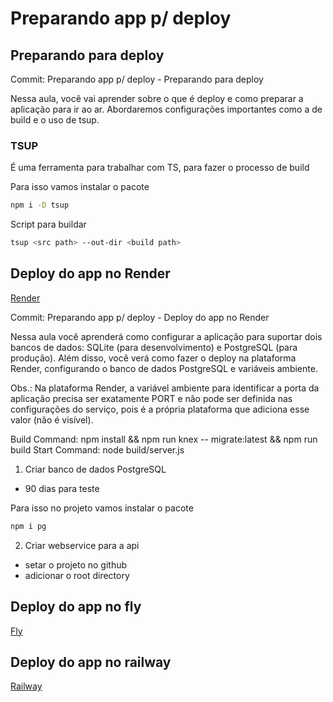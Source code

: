 # Preparando app p/ deploy

## Preparando para deploy

Commit: Preparando app p/ deploy - Preparando para deploy

Nessa aula, você vai aprender sobre o que é deploy e como preparar a aplicação para ir ao ar. Abordaremos configurações importantes como a de build e o uso de tsup.

### TSUP

É uma ferramenta para trabalhar com TS, para fazer o processo de build

Para isso vamos instalar o pacote

```bash
npm i -D tsup
```

Script para buildar

```bash
tsup <src path> --out-dir <build path>
```

## Deploy do app no Render

[Render](https://render.com/)

Commit: Preparando app p/ deploy - Deploy do app no Render

Nessa aula você aprenderá como configurar a aplicação para suportar dois bancos de dados: SQLite (para desenvolvimento) e PostgreSQL (para produção). Além disso, você verá como fazer o deploy na plataforma Render, configurando o banco de dados PostgreSQL e variáveis ambiente.

Obs.: Na plataforma Render, a variável ambiente para identificar a porta da aplicação precisa ser exatamente PORT e não pode ser definida nas configurações do serviço, pois é a própria plataforma que adiciona esse valor (não é visível).

Build Command: npm install && npm run knex -- migrate:latest && npm run build
Start Command: node build/server.js

1. Criar banco de dados PostgreSQL
  - 90 dias para teste

Para isso no projeto vamos instalar o pacote

```bash
npm i pg
```

2. Criar webservice para a api
  - setar o projeto no github
  - adicionar o root directory

## Deploy do app no fly

[Fly](https://fly.io/)

## Deploy do app no railway

[Railway](https://railway.app/)
